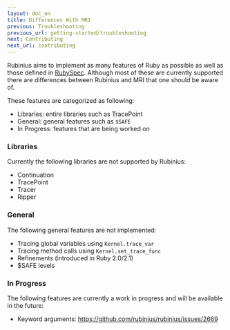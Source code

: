 ```yaml
---
layout: doc_en
title: Differences With MRI
previous: Troubleshooting
previous_url: getting-started/troubleshooting
next: Contributing
next_url: contributing
---
```


Rubinius aims to implement as many features of Ruby as possible as well as
those defined in [RubySpec][rubyspec]. Although most of these are currently
supported there are differences between Rubinius and MRI that one should be
aware of.

These features are categorized as following:

* Libraries: entire libraries such as TracePoint
* General: general features such as `$SAFE`
* In Progress: features that are being worked on

### Libraries

Currently the following libraries are not supported by Rubinius:

* Continuation
* TracePoint
* Tracer
* Ripper

### General

The following general features are not implemented:

* Tracing global variables using `Kernel.trace_var`
* Tracing method calls using `Kernel.set_trace_func`
* Refinements (introduced in Ruby 2.0/2.1)
* $SAFE levels

### In Progress

The following features are currently a work in progress and will be available
in the future:

* Keyword arguments: <https://github.com/rubinius/rubinius/issues/2669>

[rubyspec]: http://rubyspec.org/
